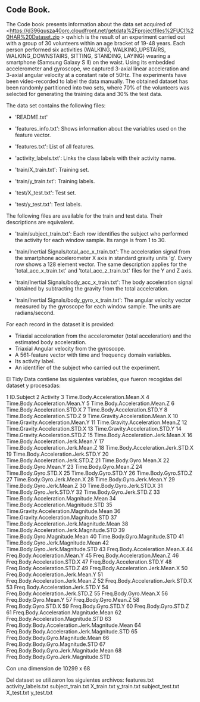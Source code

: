 Code Book.
----------
The Code book presents information about the data set acquired of
<https://d396qusza40orc.cloudfront.net/getdata%2Fprojectfiles%2FUCI%20HAR%20Dataset.zip > qwhich is the result of an experiment carried out with a group of 30 volunteers within an age bracket of 19-48 years. Each person performed six activities (WALKING, WALKING_UPSTAIRS, WALKING_DOWNSTAIRS, SITTING, STANDING, LAYING) wearing a smartphone (Samsung Galaxy S II) on the waist. Using its embedded accelerometer and gyroscope, we captured 3-axial linear acceleration and 3-axial angular velocity at a constant rate of 50Hz. The experiments have been video-recorded to label the data manually. The obtained dataset has been randomly partitioned into two sets, where 70% of the volunteers was selected for generating the training data and 30% the test data. 

The data set contains the following files:

- 'README.txt'

- 'features_info.txt': Shows information about the variables used on the feature vector.

- 'features.txt': List of all features.

- 'activity_labels.txt': Links the class labels with their activity name.

- 'train/X_train.txt': Training set.

- 'train/y_train.txt': Training labels.

- 'test/X_test.txt': Test set.

- 'test/y_test.txt': Test labels.

The following files are available for the train and test data. Their descriptions are equivalent. 

- 'train/subject_train.txt': Each row identifies the subject who performed the activity for each window sample. Its range is from 1 to 30. 

- 'train/Inertial Signals/total_acc_x_train.txt': The acceleration signal from the smartphone accelerometer X axis in standard gravity units 'g'. Every row shows a 128 element vector. The same description applies for the 'total_acc_x_train.txt' and 'total_acc_z_train.txt' files for the Y and Z axis. 

- 'train/Inertial Signals/body_acc_x_train.txt': The body acceleration signal obtained by subtracting the gravity from the total acceleration. 

- 'train/Inertial Signals/body_gyro_x_train.txt': The angular velocity vector measured by the gyroscope for each window sample. The units are radians/second. 


For each record in the dataset it is provided:
- Triaxial acceleration from the accelerometer (total acceleration) and the estimated body acceleration.
- Triaxial Angular velocity from the gyroscope.
- A 561-feature vector with time and frequency domain variables.
- Its activity label.
- An identifier of the subject who carried out the experiment. 

El Tidy Data contiene las siguientes variables, que fueron recogidas del dataset y procesadas:

1	ID.Subject
2	Activity
3	Time.Body.Acceleration.Mean.X
4	Time.Body.Acceleration.Mean.Y
5	Time.Body.Acceleration.Mean.Z
6	Time.Body.Acceleration.STD.X
7	Time.Body.Acceleration.STD.Y
8	Time.Body.Acceleration.STD.Z
9	Time.Gravity.Acceleration.Mean.X
10	Time.Gravity.Acceleration.Mean.Y
11	Time.Gravity.Acceleration.Mean.Z
12	Time.Gravity.Acceleration.STD.X
13	Time.Gravity.Acceleration.STD.Y
14	Time.Gravity.Acceleration.STD.Z
15	Time.Body.Acceleration.Jerk.Mean.X
16	Time.Body.Acceleration.Jerk.Mean.Y
17	Time.Body.Acceleration.Jerk.Mean.Z
18	Time.Body.Acceleration.Jerk.STD.X
19	Time.Body.Acceleration.Jerk.STD.Y
20	Time.Body.Acceleration.Jerk.STD.Z
21	Time.Body.Gyro.Mean.X
22	Time.Body.Gyro.Mean.Y
23	Time.Body.Gyro.Mean.Z
24	Time.Body.Gyro.STD.X
25	Time.Body.Gyro.STD.Y
26	Time.Body.Gyro.STD.Z
27	Time.Body.Gyro.Jerk.Mean.X
28	Time.Body.Gyro.Jerk.Mean.Y
29	Time.Body.Gyro.Jerk.Mean.Z
30	Time.Body.Gyro.Jerk.STD.X
31	Time.Body.Gyro.Jerk.STD.Y
32	Time.Body.Gyro.Jerk.STD.Z
33	Time.Body.Acceleration.Magnitude.Mean
34	Time.Body.Acceleration.Magnitude.STD
35	Time.Gravity.Acceleration.Magnitude.Mean
36	Time.Gravity.Acceleration.Magnitude.STD
37	Time.Body.Acceleration.Jerk.Magnitude.Mean
38	Time.Body.Acceleration.Jerk.Magnitude.STD
39	Time.Body.Gyro.Magnitude.Mean
40	Time.Body.Gyro.Magnitude.STD
41	Time.Body.Gyro.Jerk.Magnitude.Mean
42	Time.Body.Gyro.Jerk.Magnitude.STD
43	Freq.Body.Acceleration.Mean.X
44	Freq.Body.Acceleration.Mean.Y
45	Freq.Body.Acceleration.Mean.Z
46	Freq.Body.Acceleration.STD.X
47	Freq.Body.Acceleration.STD.Y
48	Freq.Body.Acceleration.STD.Z
49	Freq.Body.Acceleration.Jerk.Mean.X
50	Freq.Body.Acceleration.Jerk.Mean.Y
51	Freq.Body.Acceleration.Jerk.Mean.Z
52	Freq.Body.Acceleration.Jerk.STD.X
53	Freq.Body.Acceleration.Jerk.STD.Y
54	Freq.Body.Acceleration.Jerk.STD.Z
55	Freq.Body.Gyro.Mean.X
56	Freq.Body.Gyro.Mean.Y
57	Freq.Body.Gyro.Mean.Z
58	Freq.Body.Gyro.STD.X
59	Freq.Body.Gyro.STD.Y
60	Freq.Body.Gyro.STD.Z
61	Freq.Body.Acceleration.Magnitude.Mean
62	Freq.Body.Acceleration.Magnitude.STD
63	Freq.Body.Body.Acceleration.Jerk.Magnitude.Mean
64	Freq.Body.Body.Acceleration.Jerk.Magnitude.STD
65	Freq.Body.Body.Gyro.Magnitude.Mean
66	Freq.Body.Body.Gyro.Magnitude.STD
67	Freq.Body.Body.Gyro.Jerk.Magnitude.Mean
68	Freq.Body.Body.Gyro.Jerk.Magnitude.STD

Con una dimension de 10299 x 68

Del dataset se utilizaron los siguientes archivos:
features.txt
activity_labels.txt
subject_train.txt
X_train.txt
y_train.txt
subject_test.txt
X_test.txt
y_test.txt
